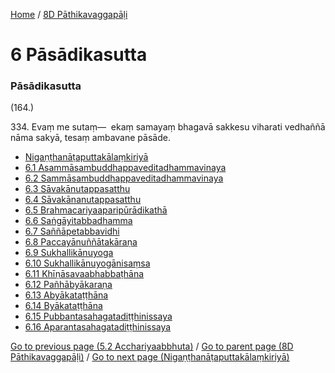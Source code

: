
[Home](/) / [8D Pāthikavaggapāḷi](../8D.md)

# 6 Pāsādikasutta

### Pāsādikasutta

(164.)

334\. Evaṃ me sutaṃ—  ekaṃ samayaṃ bhagavā sakkesu viharati vedhaññā nāma sakyā, tesaṃ ambavane pāsāde.

* [Nigaṇṭhanāṭaputtakālaṃkiriyā](6/Niganthanataputtakalamkiriya.md)
* [6.1 Asammāsambuddhappaveditadhammavinaya](6/6.1.md)
* [6.2 Sammāsambuddhappaveditadhammavinaya](6/6.2.md)
* [6.3 Sāvakānutappasatthu](6/6.3.md)
* [6.4 Sāvakānanutappasatthu](6/6.4.md)
* [6.5 Brahmacariyaaparipūrādikathā](6/6.5.md)
* [6.6 Saṅgāyitabbadhamma](6/6.6.md)
* [6.7 Saññāpetabbavidhi](6/6.7.md)
* [6.8 Paccayānuññātakāraṇa](6/6.8.md)
* [6.9 Sukhallikānuyoga](6/6.9.md)
* [6.10 Sukhallikānuyogānisaṃsa](6/6.10.md)
* [6.11 Khīṇāsavaabhabbaṭhāna](6/6.11.md)
* [6.12 Pañhābyākaraṇa](6/6.12.md)
* [6.13 Abyākataṭṭhāna](6/6.13.md)
* [6.14 Byākataṭṭhāna](6/6.14.md)
* [6.15 Pubbantasahagatadiṭṭhinissaya](6/6.15.md)
* [6.16 Aparantasahagatadiṭṭhinissaya](6/6.16.md)

[Go to previous page (5.2 Acchariyaabbhuta)](5/5.2.md) / [Go to parent page (8D Pāthikavaggapāḷi)](0.md) / [Go to next page (Nigaṇṭhanāṭaputtakālaṃkiriyā)](6/Niganthanataputtakalamkiriya.md)


